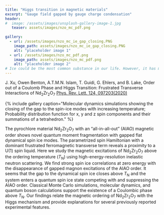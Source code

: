 ```yaml
---
title: "Higgs transition in magnetic materials"
excerpt: "Gauge field gapped by gauge charge condensation"
header:
#  image: /assets/images/unsplash-gallery-image-1.jpg
   teaser: assets/images/nzo_mc_pdf.png
  
gallery:
  - url: /assets/images/nzo_mc_ie_gap_closing.PNG
    image_path: assets/images/nzo_mc_ie_gap_closing.PNG
    alt: "placeholder image 1"
  - url: /assets/images/nzo_mc_pdf.png
    image_path: assets/images/nzo_mc_pdf.png
    alt: "placeholder image 2"
# Ice could be the most common substance in our life. However, it has many striking physical properties. For example, the density of ice is approximately 90% of water, 
---
```

J. Xu, Owen Benton, A.T.M.N. Islam, T. Guidi, G. Ehlers, and B. Lake, Order out of a Coulomb Phase and Higgs Transition: Frustrated Transverse Interactions of Nd<sub>2</sub>Zr<sub>2</sub>O<sub>7</sub>
[Phys. Rev. Lett. 124, 097203(2020)](https://journals.aps.org/prl/abstract/10.1103/PhysRevLett.124.097203)

{% include gallery caption="Molecular dynamics simulations showing the closing of the gap to the spin-ice modes with increasing temperature; Probability distribution function for x, y and z spin components and their summations of a tetrahedron." %}

The pyrochlore material Nd<sub>2</sub>Zr<sub>2</sub>O<sub>7</sub> with an “all-in-all-out” (AIAO) magnetic order shows novel quantum moment fragmentation with gapped flat dynamical spin ice modes. The parametrized spin Hamiltonian with a dominant frustrated ferromagnetic transverse term reveals a proximity to a U(1) spin liquid. Here we study the magnetic excitations of Nd<sub>2</sub>Zr<sub>2</sub>O<sub>7</sub> above the ordering temperature (<i>T</i><sub>N</sub>) using high-energy-resolution inelastic neutron scattering. We find strong spin ice correlations at zero energy with the disappearance of gapped magnon excitations of the AIAO order. It seems that the gap to the dynamical spin ice closes above <i>T</i><sub>N</sub> and the system enters a quantum spin ice state competing with and suppressing the AIAO order. Classical Monte Carlo simulations, molecular dynamics, and quantum boson calculations support the existence of a Coulombic phase above <i>T</i><sub>N</sub>. Our findings relate the magnetic ordering of Nd<sub>2</sub>Zr<sub>2</sub>O<sub>7</sub> with the Higgs mechanism and provide explanations for several previously reported experimental features.
